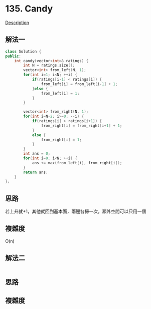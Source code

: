 # 135. Candy 

[Description](https://leetcode.com/problems/candy/description/)

## 解法一
```C++
class Solution {
public:
    int candy(vector<int>& ratings) {
        int N = ratings.size();
        vector<int> from_left(N, 1);
        for(int i=1; i<N; ++i) {
            if(ratings[i-1] < ratings[i]) {
                from_left[i] = from_left[i-1] + 1;
            }else {
                from_left[i] = 1;
            }
        }

        vector<int> from_right(N, 1);
        for(int i=N-2; i>=0; --i) {
            if(ratings[i] > ratings[i+1]) {
                from_right[i] = from_right[i+1] + 1;
            }
            else {
                from_right[i] = 1;
            }
        }
        int ans = 0;
        for(int i=0; i<N; ++i) {
            ans += max(from_left[i], from_right[i]);
        }
        return ans;
    }
};
```

## 思路
若上升就+1，其他就回到基本面，兩邊各掃一次，額外空間可以只用一個

## 複雜度
O(n)

## 解法二
```C++
```
## 思路

## 複雜度